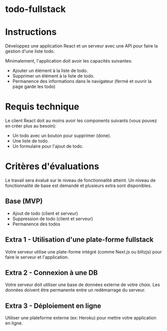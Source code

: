 # todo-fullstack

# Instructions
Développez une application React et un serveur avec une API pour faire la gestion d'une liste todo.

Minimalement, l'application doit avoir les capacités suivantes:

* Ajouter un élément à la liste de todo.
* Supprimer un élément à la liste de todo.
* Permanence des informations dans le navigateur (fermé et ouvrir la page garde les todo)

# Requis technique
Le client React doit au moins avoir les components suivants (vous pouvez en créer plus au besoin):

* Un todo avec un bouton pour supprimer (done).
* Une liste de todo.
* Un formulaire pour l'ajout de todo.


# Critères d'évaluations
Le travail sera évalué sur le niveau de fonctionnalité atteint. Un niveau de fonctionnalité de base est demandé et plusieurs extra sont disponibles.

## Base (MVP)
* Ajout de todo (client et serveur)
* Suppression de todo (client et serveur)
* Permanence des todos

## Extra 1 - Utilisation d'une plate-forme fullstack
Votre serveur utilise une plate-forme intégré (comme Next.js ou blitzjs) pour faire le serveur et l'application.

## Extra 2 - Connexion à une DB
Votre serveur doit utiliser une base de données externe de votre choix.
Les données doivent être permanente entre un redémarrage du serveur.

## Extra 3 - Déploiement en ligne
Utiliser une plateforme externe (ex: Heroku) pour mettre votre application en ligne.

